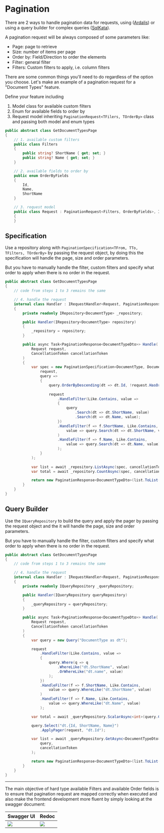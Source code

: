 # Pagination

There are 2 ways to handle pagination data for requests, using ([Ardalis](https://specification.ardalis.com/)) or
using a query builder for complex queries ([SqlKata](https://sqlkata.com/)).

A pagination request will be always composed of some parameters like:

- Page: page to retrieve
- Size: number of items per page
- Order by: Field/Direction to order the elements
- Filter: general filter
- Filters: Custom filters to apply, i.e. column filters

There are some common things you'll need to do regardless of the option you choose. Let's make an example of a
pagination request for a "Document Types" feature.

Define your feature including

1. Model class for available custom filters
2. Enum for available fields to order by
3. Request model inheriting `PaginationRequest<TFilers, TOrderBy>` class and passing both model and enum types

```csharp
public abstract class GetDocumentTypesPage
{
    // 1. available custom filters    
    public class Filters
    {
        public string? ShortName { get; set; }
        public string? Name { get; set; }
    }

    // 2. available fields to order by
    public enum OrderByFields
    {
        Id,
        Name,
        ShortName
    }

    // 3. request model
    public class Request : PaginationRequest<Filters, OrderByFields>, IRequest<PaginationResponse<DocumentTypeDto>>
    {
    }
```

## Specification

Use a repository along with `PaginationSpecification<TFrom, TTo, TFilters, TOrderBy>` by passing the request object, by
doing this the specification will handle the page, size and order parameters.

But you have to manually handle the filter, custom filters and specify what order to apply when there is no order in the
request.

```csharp
public abstract class GetDocumentTypesPage
{
    // code from steps 1 to 3 remains the same

    // 4. handle the request
    internal class Handler : IRequestHandler<Request, PaginationResponse<DocumentTypeDto>>
    {
        private readonly IRepository<DocumentType> _repository;

        public Handler(IRepository<DocumentType> repository)
        {
            _repository = repository;
        }

        public async Task<PaginationResponse<DocumentTypeDto>> Handle(
            Request request,
            CancellationToken cancellationToken
        )
        {
            var spec = new PaginationSpecification<DocumentType, DocumentTypeDto, Filters, OrderByFields>(
                request,
                query =>
                {
                    query.OrderByDescending(dt => dt.Id, !request.HasOrderBy());
                    
                    request
                        .HandleFilter(Like.Contains, value =>
                        {
                            query
                                .Search(dt => dt.ShortName, value)
                                .Search(dt => dt.Name, value);
                        })
                        .HandleFilter(f => f.ShortName, Like.Contains,
                            value => query.Search(dt => dt.ShortName, value)
                        )
                        .HandleFilter(f => f.Name, Like.Contains,
                            value => query.Search(dt => dt.Name, value)
                        );
                }
            );
            
            var list = await _repository.ListAsync(spec, cancellationToken);
            var total = await _repository.CountAsync(spec, cancellationToken);

            return new PaginationResponse<DocumentTypeDto>(list.ToList(), total);
        }
    }
}
```

## Query Builder

Use the `IQueryRepository` to build the query and apply the pager by passing the request object and the it will handle
the page, size and order parameters.

But you have to manually handle the filter, custom filters and specify what order to apply when there is no order in the
request.

```csharp
public abstract class GetDocumentTypesPage
{
    // code from steps 1 to 3 remains the same

    // 4. handle the request
    internal class Handler : IRequestHandler<Request, PaginationResponse<DocumentTypeDto>>
    {
        private readonly IQueryRepository _queryRepository;

        public Handler(IQueryRepository queryRepository)
        {
            _queryRepository = queryRepository;
        }

        public async Task<PaginationResponse<DocumentTypeDto>> Handle(
            Request request,
            CancellationToken cancellationToken
        )
        {
            var query = new Query("DocumentType as dt");

            request
                .HandleFilter(Like.Contains, value =>
                {
                    query.Where(q => q
                        .WhereLike("dt.ShortName", value)
                        .OrWhereLike("dt.name", value)
                    );
                })
                .HandleFilter(f => f.ShortName, Like.Contains,
                    value => query.WhereLike("dt.ShortName", value)
                )
                .HandleFilter(f => f.Name, Like.Contains,
                    value => query.WhereLike("dt.Name", value)
                );

            var total = await _queryRepository.ScalarAsync<int>(query.Clone().AsCount(), cancellationToken);

            query.Select("dt.{Id, ShortName, Name}")
                .ApplyPager(request, "dt.Id");

            var list = await _queryRepository.GetAsync<DocumentTypeDto>(
                query,
                cancellationToken
            );

            return new PaginationResponse<DocumentTypeDto>(list.ToList(), total);
        }
    }
}
```

---

The main objective of hard type available Filters and available Order fields is to ensure that pagination request are
mapped correctly when executed and also make the frontend development more fluent by simply looking at the swagger
document:

| Swagger UI                  | Redoc                       |
|-----------------------------|-----------------------------|
| ![](assets/pagination1.png) | ![](assets/pagination2.png) |
